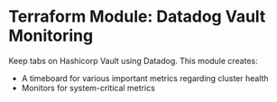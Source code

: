# Terraform Module: Datadog Vault Monitoring

Keep tabs on Hashicorp Vault using Datadog. This module creates:
- A timeboard for various important metrics regarding cluster health
- Monitors for system-critical metrics